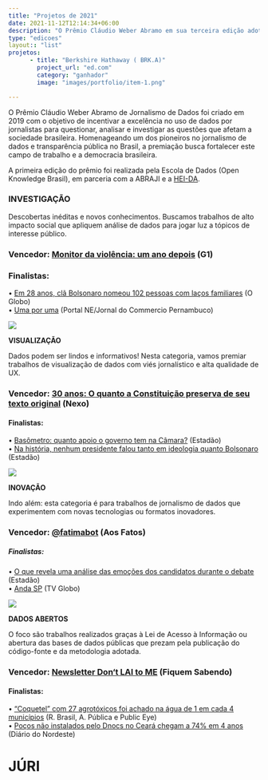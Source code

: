 ```yaml
---
title: "Projetos de 2021"
date: 2021-11-12T12:14:34+06:00
description: "O Prêmio Cláudio Weber Abramo em sua terceira edição adotou um novo formato sem categorias, para premiar os melhores trabalhos de jornalismo de dados do país."
type: "edicoes"
layout:: "list"
projetos:
      - title: "Berkshire Hathaway ( BRK.A)"
        project_url: "ed.com"
        category: "ganhador"
        image: "images/portfolio/item-1.png"

---
```

O Prêmio Cláudio Weber Abramo de Jornalismo de Dados foi criado em 2019 com o objetivo de incentivar a excelência no uso de dados por jornalistas para questionar, analisar e investigar as questões que afetam a sociedade brasileira. Homenageando um dos pioneiros no jornalismo de dados e transparência pública no Brasil, a premiação busca fortalecer este campo de trabalho e a democracia brasileira.

A primeira edição do prêmio foi realizada pela Escola de Dados (Open Knowledge Brasil), em parceria com a ABRAJI e a [HEI-DA](https://premio.jornalismodedados.org/wp-content/uploads/2019/06/logo-heida-2.png).

### INVESTIGAÇÃO

Descobertas inéditas e novos conhecimentos. Buscamos trabalhos de alto impacto social que apliquem análise de dados para jogar luz a tópicos de interesse público.

### Vencedor: [Monitor da violência: um ano depois](https://g1.globo.com/monitor-da-violencia/noticia/2018/09/05/monitor-da-violencia-um-ano-depois-apenas-2-dos-casos-de-morte-violenta-tem-condenados-pelos-crimes.ghtml) (G1)

### Finalistas:

• [Em 28 anos, clã Bolsonaro nomeou 102 pessoas com laços familiares](https://oglobo.globo.com/brasil/em-28-anos-cla-bolsonaro-nomeou-102-pessoas-com-lacos-familiares-23837445) (O Globo)  
• [Uma por uma](http://produtos.ne10.uol.com.br/umaporuma/index.php) (Portal NE/Jornal do Commercio Pernambuco)

![](https://premio.jornalismodedados.org/wp-content/uploads/2018/11/icone01-150x150.png)

**VISUALIZAÇÃO**

Dados podem ser lindos e informativos! Nesta categoria, vamos premiar trabalhos de visualização de dados com viés jornalístico e alta qualidade de UX.

### Vencedor: [30 anos: O quanto a Constituição preserva de seu texto original](https://www.nexojornal.com.br/grafico/2018/10/05/30-anos-o-quanto-a-Constitui%C3%A7%C3%A3o-preserva-de-seu-texto-original) (Nexo)

#### **Finalistas:**

• [Basômetro: quanto apoio o governo tem na Câmara?](https://arte.estadao.com.br/politica/basometro/) (Estadão)  
• [Na história, nenhum presidente falou tanto em ideologia quanto Bolsonaro](https://www.estadao.com.br/infograficos/politica,na-historia-nenhum-presidente-falou-tanto-em-ideologia-quanto-bolsonaro,956856) (Estadão)

![](https://premio.jornalismodedados.org/wp-content/uploads/2018/11/icone03-150x150.png)

**INOVAÇÃO**

Indo além: esta categoria é para trabalhos de jornalismo de dados que experimentem com novas tecnologias ou formatos inovadores.

### Vencedor: [@fatimabot](https://twitter.com/fatimabot) (Aos Fatos)

##### **Finalistas:**

• [O que revela uma análise das emoções dos candidatos durante o debate](https://www.estadao.com.br/infograficos/politica,o-que-revela-uma-analise-das-emocoes-dos-candidatos-durante-o-debate,923037) (Estadão)  
• [Anda SP](https://globoplay.globo.com/v/7739832/programa/) (TV Globo)

![](https://premio.jornalismodedados.org/wp-content/uploads/2018/11/icone4-150x150.png)

**DADOS ABERTOS**

O foco são trabalhos realizados graças à Lei de Acesso à Informação ou abertura das bases de dados públicas que prezam pela publicação do código-fonte e da metodologia adotada.

### Vencedor: [Newsletter Don‘t LAI to ME](https://fiquemsabendo.com.br/transparencia/newsletter-dont-lai-to-me/) (Fiquem Sabendo)

#### **Finalistas:**

• [“Coquetel” com 27 agrotóxicos foi achado na água de 1 em cada 4 municípios](https://reporterbrasil.org.br/2019/04/coquetel-com-27-agrotoxicos-foi-achado-na-agua-de-1-em-cada-4-municipios/) (R. Brasil, A. Pública e Public Eye)  
• [Poços não instalados pelo Dnocs no Ceará chegam a 74% em 4 anos](https://diariodonordeste.verdesmares.com.br/editorias/politica/pocos-nao-instalados-pelo-dnocs-no-ceara-chegam-a-74-em-4-anos-1.2134513) (Diário do Nordeste)

# JÚRI